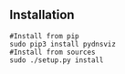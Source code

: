 Installation
------------

```
#Install from pip
sudo pip3 install pydnsviz
#Install from sources
sudo ./setup.py install
```
